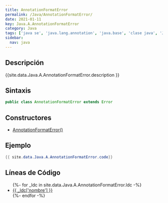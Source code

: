 ```yaml
---
title: AnnotationFormatError
permalink: /Java/AnnotationFormatError/
date: 2021-01-11
key: Java.A.AnnotationFormatError
category: Java
tags: ['java se', 'java.lang.annotation', 'java.base', 'clase java', 'Java 1.5']
sidebar: 
  nav: java
---
```


## Descripción
{{site.data.Java.A.AnnotationFormatError.description }}

## Sintaxis
~~~java
public class AnnotationFormatError extends Error
~~~

## Constructores
* [AnnotationFormatError()](/Java/AnnotationFormatError/AnnotationFormatError/)

## Ejemplo
~~~java
{{ site.data.Java.A.AnnotationFormatError.code}}
~~~

## Líneas de Código
<ul>
{%- for _ldc in site.data.Java.A.AnnotationFormatError.ldc -%}
   <li>
       <a href="{{_ldc['url'] }}">{{ _ldc['nombre'] }}</a>
   </li>
{%- endfor -%}
</ul>
